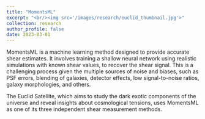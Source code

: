 ```yaml
---
title: "MomentsML"
excerpt: "<br/><img src='/images/research/euclid_thumbnail.jpg'>"
collection: research
author_profile: false
date: 2023-03-01
---
```


MomentsML is a machine learning method designed to provide accurate shear estimates. It involves training a shallow neural network using realistic simulations with known shear values, to recover the shear signal. This is a challenging process given the multiple sources of noise and biases, such as PSF errors, blending of galaxies, detector effects, low signal-to-noise ratios, galaxy morphologies, and others.

The Euclid Satellite, which aims to study the dark exotic components of the universe and reveal insights about cosmological tensions, uses MomentsML as one of its three independent shear measurement methods.

